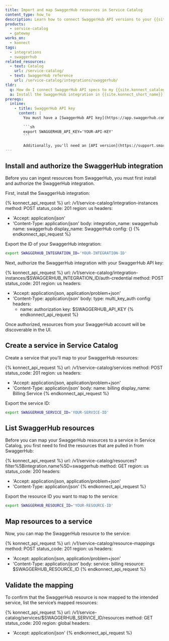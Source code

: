 ```yaml
---
title: Import and map SwaggerHub resources in Service Catalog
content_type: how_to
description: Learn how to connect SwaggerHub API versions to your {{site.konnect_catalog}} service in {{site.konnect_short_name}}.
products:
  - service-catalog
  - gateway
works_on:
  - konnect
tags:
  - integrations
  - swaggerhub
related_resources:
  - text: Catalog
    url: /service-catalog/
  - text: SwaggerHub reference
    url: /service-catalog/integrations/swaggerhub/
tldr:
  q: How do I connect SwaggerHub API specs to my {{site.konnect_catalog}} service?
  a: Install the SwaggerHub integration in {{site.konnect_short_name}}, authorize using your SwaggerHub API key, and link API versions to your service.
prereqs:
  inline:
    - title: SwaggerHub API key
      content: |
        You must have a [SwaggerHub API key](https://app.swaggerhub.com/settings/apiKey) to authenticate your SwaggerHub account with {{site.konnect_short_name}}. Export it as an environment variable:

        ```sh
        export SWAGGERHUB_API_KEY='YOUR-API-KEY'
        ```

        Additionally, you'll need an [API version](https://support.smartbear.com/swaggerhub/docs/en/manage-apis/versioning.html?sbsearch=API%20Versions0) in SwaggerHub to pull into {{site.konnect_short_name}} as a resource.
---
```


## Install and authorize the SwaggerHub integration

Before you can ingest resources from SwaggerHub, you must first install and authorize the SwaggerHub integration.

First, install the SwaggerHub integration:

<!--vale off-->
{% konnect_api_request %}
url: /v1/service-catalog/integration-instances
method: POST
status_code: 201
region: us
headers:
  - 'Accept: application/json'
  - 'Content-Type: application/json'
body:
  integration_name: swaggerhub
  name: swaggerhub
  display_name: SwaggerHub
  config: {}
{% endkonnect_api_request %}
<!--vale on-->

Export the ID of your SwaggerHub integration:

```sh
export SWAGGERHUB_INTEGRATION_ID='YOUR-INTEGRATION-ID'
```

Next, authorize the SwaggerHub integration with your SwaggerHub API key:

<!--vale off-->
{% konnect_api_request %}
url: /v1/service-catalog/integration-instances/$SWAGGERHUB_INTEGRATION_ID/auth-credential
method: POST
status_code: 201
region: us
headers:
  - 'Accept: application/json, application/problem+json'
  - 'Content-Type: application/json'
body:
  type: multi_key_auth
  config:
    headers:
      - name: authorization
        key: $SWAGGERHUB_API_KEY
{% endkonnect_api_request %}
<!--vale on-->

Once authorized, resources from your SwaggerHub account will be discoverable in the UI.

## Create a service in Service Catalog

Create a service that you'll map to your SwaggerHub resources:

<!--vale off-->
{% konnect_api_request %}
url: /v1/service-catalog/services
method: POST
status_code: 201
region: us
headers:
  - 'Accept: application/json, application/problem+json'
  - 'Content-Type: application/json'
body:
  name: billing
  display_name: Billing Service
{% endkonnect_api_request %}
<!--vale on-->

Export the service ID:

```sh
export SWAGGERHUB_SERVICE_ID='YOUR-SERVICE-ID'
```

## List SwaggerHub resources

Before you can map your SwaggerHub resources to a service in Service Catalog, you first need to find the resources that are pulled in from SwaggerHub:

<!--vale off-->
{% konnect_api_request %}
url: /v1/service-catalog/resources?filter%5Bintegration.name%5D=swaggerhub
method: GET
region: us
status_code: 200
headers:
  - 'Accept: application/json, application/problem+json'
  - 'Content-Type: application/json'
{% endkonnect_api_request %}
<!--vale on-->

Export the resource ID you want to map to the service:

```sh
export SWAGGERHUB_RESOURCE_ID='YOUR-RESOURCE-ID'
```

## Map resources to a service

Now, you can map the SwaggerHub resource to the service:

<!--vale off-->
{% konnect_api_request %}
url: /v1/service-catalog/resource-mappings
method: POST
status_code: 201
region: us
headers:
  - 'Accept: application/json, application/problem+json'
  - 'Content-Type: application/json'
body:
  service: billing
  resource: $SWAGGERHUB_RESOURCE_ID
{% endkonnect_api_request %}
<!--vale on-->


## Validate the mapping

To confirm that the SwaggerHub resource is now mapped to the intended service, list the service’s mapped resources:

<!--vale off-->
{% konnect_api_request %}
url: /v1/service-catalog/services/$SWAGGERHUB_SERVICE_ID/resources
method: GET
status_code: 200
region: global
headers:
  - 'Accept: application/json'
{% endkonnect_api_request %}
<!--vale on-->
